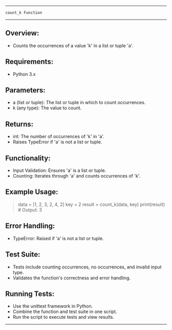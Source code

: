 ---------------------------------------------------------------
    count_k Function
---------------------------------------------------------------

Overview:
---------
- Counts the occurrences of a value 'k' in a list or tuple 'a'.

Requirements:
-------------
- Python 3.x

Parameters:
-----------
- a (list or tuple): The list or tuple in which to count occurrences.
- k (any type): The value to count.

Returns:
--------
- int: The number of occurrences of 'k' in 'a'.
- Raises TypeError if 'a' is not a list or tuple.

Functionality:
--------------
- Input Validation: Ensures 'a' is a list or tuple.
- Counting: Iterates through 'a' and counts occurrences of 'k'.

Example Usage:
--------------
> data = [1, 2, 3, 2, 4, 2]
> key = 2
> result = count_k(data, key)
> print(result)  # Output: 3

Error Handling:
---------------
- TypeError: Raised if 'a' is not a list or tuple.

Test Suite:
-----------
- Tests include counting occurrences, no occurrences, and invalid input type.
- Validates the function's correctness and error handling.

Running Tests:
--------------
- Use the unittest framework in Python.
- Combine the function and test suite in one script.
- Run the script to execute tests and view results.

---------------------------------------------------------------
